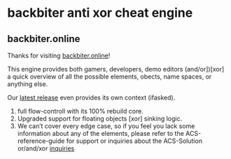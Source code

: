 # backbiter anti xor cheat engine
## backbiter.online

Thanks for visiting [backbiter.online](https://www.backbiter.online)!

This engine provides both gamers, developers, demo editors (and/or])[xor] a quick overview of all the possible elements, 
obects, name spaces, or anything else. 

Our [latest release](https://backbiter.online/release/latest_demo_1) even provides its own context (ifasked).
1. full flow-controll with its 100% rebuild core.
2. Upgraded support for floating objects [xor] sinking logic.
3. We can’t cover every edge case, so if you feel you lack some information about any of the elements, please refer to the ACS-reference-guide for support or inquiries about the ACS-Solution or/and/xor [inquiries](https://anubischeats.net/acs/#features)
